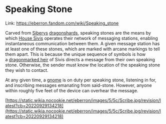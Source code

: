 # Speaking Stone

Link: https://eberron.fandom.com/wiki/Speaking_stone

Carved from [Siberys](https://eberron.fandom.com/wiki/Siberys) [dragonshards](https://eberron.fandom.com/wiki/Dragonshards), speaking stones are the means by which [House Sivis](https://eberron.fandom.com/wiki/House_Sivis) operates their network of messaging stations, enabling instantaneous communication between them. A given message station has at least one of these stones, which are marked with arcane markings to tell them apart. This is because the unique sequence of symbols is how a [dragonmarked heir](https://eberron.fandom.com/wiki/Dragonmarked) of Sivis directs a message from their own speaking stone. Otherwise, the sender must know the location of the speaking stone they wish to contact.

At any given time, a [gnome](https://eberron.fandom.com/wiki/Gnome) is on duty per speaking stone, listening in for, and inscribing messages emanating from said-stone. However, anyone within roughly five feet of the device can overhear the message.

[https://static.wikia.nocookie.net/eberron/images/5/5c/Scribe.jpg/revision/latest?cb=20220929134218](https://static.wikia.nocookie.net/eberron/images/5/5c/Scribe.jpg/revision/latest?cb=20220929134218)